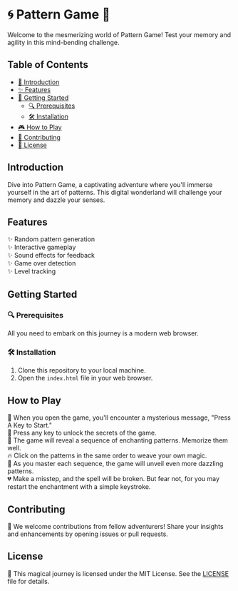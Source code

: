# 🌀 Pattern Game 🧩

Welcome to the mesmerizing world of Pattern Game! Test your memory and agility in this mind-bending challenge.

## Table of Contents

- [🌟 Introduction](#introduction)
- [✨ Features](#features)
- [🚀 Getting Started](#getting-started)
  - [🔍 Prerequisites](#prerequisites)
  - [🛠️ Installation](#installation)
- [🎮 How to Play](#how-to-play)
- [🤝 Contributing](#contributing)
- [📝 License](#license)

## Introduction

Dive into Pattern Game, a captivating adventure where you'll immerse yourself in the art of patterns. This digital wonderland will challenge your memory and dazzle your senses.

## Features

✨ Random pattern generation  
✨ Interactive gameplay  
✨ Sound effects for feedback  
✨ Game over detection  
✨ Level tracking  

## Getting Started

### 🔍 Prerequisites

All you need to embark on this journey is a modern web browser.

### 🛠️ Installation

1. Clone this repository to your local machine.
2. Open the `index.html` file in your web browser.

## How to Play

🚀 When you open the game, you'll encounter a mysterious message, "Press A Key to Start."  
🔮 Press any key to unlock the secrets of the game.  
🎨 The game will reveal a sequence of enchanting patterns. Memorize them well.  
🔥 Click on the patterns in the same order to weave your own magic.  
🌟 As you master each sequence, the game will unveil even more dazzling patterns.  
💔 Make a misstep, and the spell will be broken. But fear not, for you may restart the enchantment with a simple keystroke.

## Contributing

🌈 We welcome contributions from fellow adventurers! Share your insights and enhancements by opening issues or pull requests.

## License

📝 This magical journey is licensed under the MIT License. See the [LICENSE](LICENSE) file for details.
